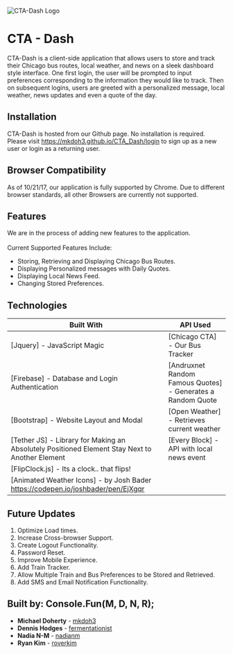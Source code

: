 ![CTA-Dash Logo](assets/images/ctaDash.png)


# CTA - Dash

CTA-Dash is a client-side application that allows users to store and track their Chicago bus routes, local weather, and news on a sleek dashboard style interface. One first login, the user will be prompted to input preferences corresponding to the information they would like to track. Then on subsequent logins, users are greeted with a personalized message, local weather, news updates and even a quote of the day.  


## Installation

CTA-Dash is hosted from our Github page. No installation is required. Please visit https://mkdoh3.github.io/CTA_Dash/login to sign up as a new user or login as a returning user.  


## Browser Compatibility

 As of 10/21/17, our application is fully supported by Chrome. Due to different browser standards, all other Browsers are currently not supported.

 
## Features
We are in the process of adding new features to the application.
<br/> <br/>
Current Supported Features Include:
* Storing, Retrieving and Displaying Chicago Bus Routes.
* Displaying Personalized messages with Daily Quotes.
* Displaying Local News Feed.
* Changing Stored Preferences.


## Technologies

| Built With   | API Used |
| ------------- | ------------- |
| [Jquery] - JavaScript Magic   | [Chicago CTA] - Our Bus Tracker  |
| [Firebase] - Database and Login Authentication  | [Andruxnet Random Famous Quotes] - Generates a Random Quote |
| [Bootstrap] - Website Layout and Modal | [Open Weather] - Retrieves current weather  |
| [Tether JS] - Library for Making an Absolutely Positioned Element Stay Next to Another Element |[Every Block] - API with local news event |
| [FlipClock.js] - Its a clock.. that flips! | |
| [Animated Weather Icons] - by Josh Bader https://codepen.io/joshbader/pen/EjXgqr | |



## Future Updates

1. Optimize Load times.
2. Increase Cross-browser Support.
3. Create Logout Functionality.
4. Password Reset.
5. Improve Mobile Experience.
6. Add Train Tracker.
7. Allow Multiple Train and Bus Preferences to be Stored and Retrieved.
8. Add SMS and Email Notification Functionality.


## Built by: Console.Fun(M, D, N, R);

* **Michael Doherty** - [mkdoh3](https://github.com/mkdoh3)
* **Dennis Hodges** - [fermentationist](https://github.com/fermentationist)
* **Nadia N-M** - [nadianm](https://github.com/nadianm)
* **Ryan Kim** - [roverkim](https://github.com/roverkim)
